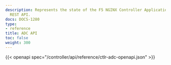 ```yaml
---
description: Represents the state of the F5 NGINX Controller Application Delivery
  REST API.
docs: DOCS-1280
type:
- reference
title: ADC API
toc: false
weight: 300
---
```


{{< openapi spec="/controller/api/reference/ctlr-adc-openapi.json" >}}
